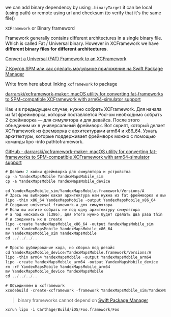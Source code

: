 we can add binary dependency by using `.binaryTarget` it can be local (using path) or remote using url and checksum (to verify that it's the same file))

`XCFramework` or Binary frameword

Framework generally contains different architectures in a single binary file. Which is called Fat / Universal binary. However in XCFramework we have **different binary files for different architectures**.

[Convert a Universal (FAT) Framework to an XCFramework](https://medium.com/strava-engineering/convert-a-universal-fat-framework-to-an-xcframework-39e33b7bd861)

[7 Кругов SPM или как сделать модульное приложение на Swift Package Manager](https://habr.com/ru/company/e-Legion/blog/549390/)

Write from here about linking `xcframework` to package

[darrarski/xcframework-maker: macOS utility for converting fat-frameworks to SPM-compatible XCFramework with arm64-simulator support](https://github.com/darrarski/xcframework-maker)

Как и в предыдущем случае, нужно собрать XCFramework. Для начала из fat фреймворка, который поставляется Pod-ом необходимо собрать 2 фреймворка — для симулятора и для девайса. После этого объединим их в универсальный фреймворк. Вот скрипт, который делает XCFramework из фремворка с архитектурами arm64 и x86_64. Узнать архитектуры, которые поддерживает фреймворк можно с помощью команды lipo -info pathtoframework.

[GitHub - darrarski/xcframework-maker: macOS utility for converting fat-frameworks to SPM-compatible XCFramework with arm64-simulator support](https://github.com/darrarski/xcframework-maker)

```swift
# Делаем 2 копии фреймворка для симулятора и устройства
cp -a YandexMapsMobile YandexMapsMobile_sim
cp -a YandexMapsMobile YandexMapsMobile_device
 
cd YandexMapsMobile_sim/YandexMapsMobile.framework/Versions/A
# Здесь мы выбираем какая архитектура нам нужна из fat фреймворка и выносим ее в отдельный фреймворк
lipo -thin x86_64 YandexMapsMobile -output YandexMapsMobile_x86_64
# Создание universal framework-a для симулятора
# Если вы хотите собрать не под одну архитектуру симулятора
# а под несколько (i386), для этого нужно будет сделать два раза thin
# и соединить их в create
lipo -create YandexMapsMobile_x86_64 -output YandexMapsMobile_sim
rm -rf YandexMapsMobile YandexMapsMobile_x86_64
mv YandexMapsMobile_sim YandexMapsMobile
cd ../../../..
 
# Просто дублирование кода, но сборка под девайс
cd YandexMapsMobile_device/YandexMapsMobile.framework/Versions/A
lipo -thin arm64 YandexMapsMobile -output YandexMapsMobile_arm64
lipo -create YandexMapsMobile_arm64 -output YandexMapsMobile_device
rm -rf YandexMapsMobile YandexMapsMobile_arm64
mv YandexMapsMobile_device YandexMapsMobile
cd ../../../..
 
# Объединяем в xcframework
xcodebuild -create-xcframework -framework YandexMapsMobile_sim/YandexMap
```



> binary frameworks cannot depend on [Swift Package Manager](Swift%20Package%20Manager.md)

```swift
xcrun lipo -i Carthage/Build/iOS/Foo.framework/Foo
```